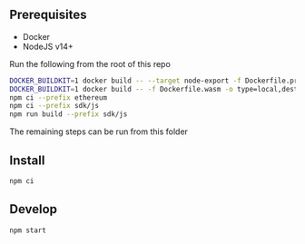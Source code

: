 ## Prerequisites

- Docker
- NodeJS v14+

Run the following from the root of this repo

```bash
DOCKER_BUILDKIT=1 docker build -- --target node-export -f Dockerfile.proto -o type=local,dest=. .
DOCKER_BUILDKIT=1 docker build -- -f Dockerfile.wasm -o type=local,dest=.. .
npm ci --prefix ethereum
npm ci --prefix sdk/js
npm run build --prefix sdk/js
```

The remaining steps can be run from this folder

## Install

```bash
npm ci
```

## Develop

```bash
npm start
```

